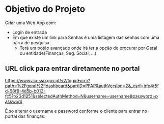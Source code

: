# Objetivo do Projeto

Criar uma Web App com:

* Login de entrada
* Em que existe um link para Senhas é uma listagem das senhas com uma barra de pesquisa
  * Terá um botão avançado onde irá ter a opção de procurar por Geral ou entidade(Finanças, Seg. Social, ...)




## URL click para entrar diretamente no portal

https://www.acesso.gov.pt/v2/loginForm?path=%2Fgeral%2Fdashboard&partID=PFAP&authVersion=2&_csrf=bfe4f5fd-58f8-4d5b-b013-fc51b23d1251&selectedAuthMethod=N&username=username&password=password

É so alterar o username e password conforme o cliente para entrar no portal das finanças:


